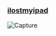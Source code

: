 ### <a href="https://ilostmyipad.github.io">ilostmyipad</a>
![Capture](https://github.com/ilostmyipad/ilostmyipad.github.io/assets/161907159/b7870a13-56cb-498a-a5ef-810cefaac0c6)

